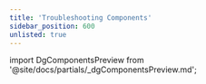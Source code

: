 ```yaml
---
title: 'Troubleshooting Components'
sidebar_position: 600
unlisted: true
---
```


import DgComponentsPreview from '@site/docs/partials/\_dgComponentsPreview.md';

<DgComponentsPreview />
